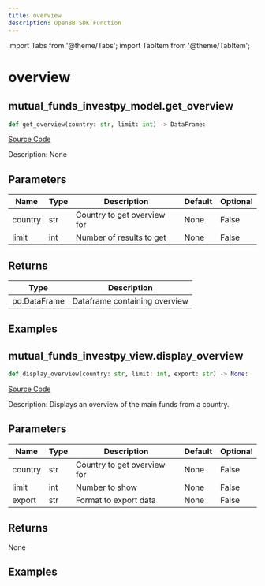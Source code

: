 ```yaml
---
title: overview
description: OpenBB SDK Function
---
```


import Tabs from '@theme/Tabs';
import TabItem from '@theme/TabItem';

# overview

<Tabs>
<TabItem value="model" label="Model" default>

## mutual_funds_investpy_model.get_overview

```python title='openbb_terminal/mutual_funds/investpy_model.py'
def get_overview(country: str, limit: int) -> DataFrame:
```
[Source Code](https://github.com/OpenBB-finance/OpenBBTerminal/tree/main/openbb_terminal/mutual_funds/investpy_model.py#L49)

Description: None

## Parameters

| Name | Type | Description | Default | Optional |
| ---- | ---- | ----------- | ------- | -------- |
| country | str | Country to get overview for | None | False |
| limit | int | Number of results to get | None | False |

## Returns

| Type | Description |
| ---- | ----------- |
| pd.DataFrame | Dataframe containing overview |

## Examples



</TabItem>
<TabItem value="view" label="View">

## mutual_funds_investpy_view.display_overview

```python title='openbb_terminal/mutual_funds/investpy_view.py'
def display_overview(country: str, limit: int, export: str) -> None:
```
[Source Code](https://github.com/OpenBB-finance/OpenBBTerminal/tree/main/openbb_terminal/mutual_funds/investpy_view.py#L74)

Description: Displays an overview of the main funds from a country.

## Parameters

| Name | Type | Description | Default | Optional |
| ---- | ---- | ----------- | ------- | -------- |
| country | str | Country to get overview for | None | False |
| limit | int | Number to show | None | False |
| export | str | Format to export data | None | False |

## Returns

None

## Examples



</TabItem>
</Tabs>